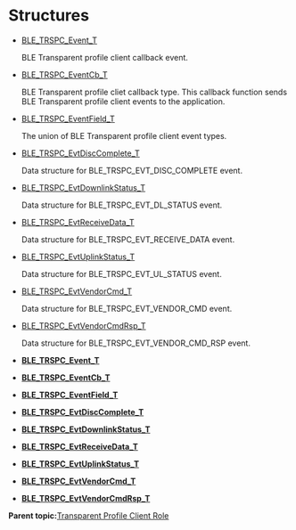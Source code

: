 # Structures

-   [BLE\_TRSPC\_Event\_T](GUID-BED30231-A6D1-49C7-90B4-A69ACCC3C771.md)

    BLE Transparent profile client callback event.

-   [BLE\_TRSPC\_EventCb\_T](GUID-73C97CCB-AD6E-49F2-83F8-2076366D2BC3.md)

    BLE Transparent profile cliet callback type. This callback function sends BLE Transparent profile client events to the application.

-   [BLE\_TRSPC\_EventField\_T](GUID-398425DC-D743-4105-8D40-1662D9F64875.md)

    The union of BLE Transparent profile client event types.

-   [BLE\_TRSPC\_EvtDiscComplete\_T](GUID-6C387F84-D1FD-4B18-81CB-9D9FFE366EF7.md)

    Data structure for BLE\_TRSPC\_EVT\_DISC\_COMPLETE event.

-   [BLE\_TRSPC\_EvtDownlinkStatus\_T](GUID-5965B910-3F32-43D0-88E7-A054AE2F10C6.md)

    Data structure for BLE\_TRSPC\_EVT\_DL\_STATUS event.

-   [BLE\_TRSPC\_EvtReceiveData\_T](GUID-21B371D1-F5A2-4CA1-BCC5-B22D29F0D8A2.md)

    Data structure for BLE\_TRSPC\_EVT\_RECEIVE\_DATA event.

-   [BLE\_TRSPC\_EvtUplinkStatus\_T](GUID-2FF7EC30-7A92-4387-A112-C7AAED8B66E7.md)

    Data structure for BLE\_TRSPC\_EVT\_UL\_STATUS event.

-   [BLE\_TRSPC\_EvtVendorCmd\_T](GUID-38736ACA-7BFC-4F8D-B6D6-54F8F53FB3A4.md)

    Data structure for BLE\_TRSPC\_EVT\_VENDOR\_CMD event.

-   [BLE\_TRSPC\_EvtVendorCmdRsp\_T](GUID-25BFECAB-4107-454C-949E-81BD39DF4985.md)

    Data structure for BLE\_TRSPC\_EVT\_VENDOR\_CMD\_RSP event.


-   **[BLE\_TRSPC\_Event\_T](GUID-BED30231-A6D1-49C7-90B4-A69ACCC3C771.md)**  

-   **[BLE\_TRSPC\_EventCb\_T](GUID-73C97CCB-AD6E-49F2-83F8-2076366D2BC3.md)**  

-   **[BLE\_TRSPC\_EventField\_T](GUID-398425DC-D743-4105-8D40-1662D9F64875.md)**  

-   **[BLE\_TRSPC\_EvtDiscComplete\_T](GUID-6C387F84-D1FD-4B18-81CB-9D9FFE366EF7.md)**  

-   **[BLE\_TRSPC\_EvtDownlinkStatus\_T](GUID-5965B910-3F32-43D0-88E7-A054AE2F10C6.md)**  

-   **[BLE\_TRSPC\_EvtReceiveData\_T](GUID-21B371D1-F5A2-4CA1-BCC5-B22D29F0D8A2.md)**  

-   **[BLE\_TRSPC\_EvtUplinkStatus\_T](GUID-2FF7EC30-7A92-4387-A112-C7AAED8B66E7.md)**  

-   **[BLE\_TRSPC\_EvtVendorCmd\_T](GUID-38736ACA-7BFC-4F8D-B6D6-54F8F53FB3A4.md)**  

-   **[BLE\_TRSPC\_EvtVendorCmdRsp\_T](GUID-25BFECAB-4107-454C-949E-81BD39DF4985.md)**  


**Parent topic:**[Transparent Profile Client Role](GUID-50E51CC5-2E4A-410D-B420-0EBE3E49AD62.md)

